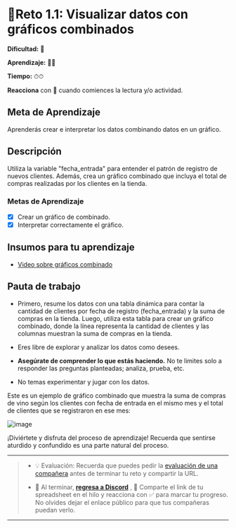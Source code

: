 




# 🔹Reto 1.1: Visualizar datos con gráficos combinados

**Dificultad:** 🌻

**Aprendizaje:** 🍯🍯

**Tiempo:** ⏱⏱

**Reacciona** con :eyes: cuando comiences la lectura y/o actividad.

## Meta de Aprendizaje

Aprenderás crear e interpretar los datos combinando datos en un gráfico.

## Descripción

Utiliza la variable "fecha_entrada" para entender el patrón de registro de nuevos clientes. Además, crea un gráfico combinado que incluya el total de compras realizadas por los clientes en la tienda.

### Metas de Aprendizaje

- [x] Crear un gráfico de combinado.
- [x] Interpretar correctamente el gráfico.

## Insumos para tu aprendizaje

- [Video sobre gráficos combinado](https://www.youtube.com/watch?v=jBVPCobW-do)

## Pauta de trabajo

- Primero, resume los datos con una tabla dinámica para contar la cantidad de clientes por fecha de registro (fecha_entrada) y la suma de compras en la tienda. Luego, utiliza esta tabla para crear un gráfico combinado, donde la línea representa la cantidad de clientes y las columnas muestran la suma de compras en la tienda.

- Eres libre de explorar y analizar los datos como desees.

- **Asegúrate de comprender lo que estás haciendo.** No te limites solo a responder las preguntas planteadas; analiza, prueba, etc.

- No temas experimentar y jugar con los datos.

Este es un ejemplo de gráfico combinado que muestra la suma de compras de vino según los clientes con fecha de entrada en el mismo mes y el total de clientes que se registraron en ese mes:

![image](https://github.com/user-attachments/assets/65aec943-78f7-46ea-a122-329ee3aa82ee)

  
¡Diviértete y disfruta del proceso de aprendizaje! Recuerda que sentirse aturdido y confundido es una parte natural del proceso.

---

> - 💡 Evaluación: Recuerda que puedes pedir la [evaluación de una compañera](../curruculum_model/lea_model_06_assessment.md) antes de terminar tu reto y compartir la URL.
> 
> - :mega: Al terminar, [**regresa a Discord**](https://discord.com/channels/1209273049304666113/1209888657507487744) , 💬 Comparte el link de tu spreadsheet en el hilo y reacciona con ✅ para marcar tu progreso. No olvides dejar el enlace público para que tus compañeras puedan verlo.

---

